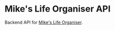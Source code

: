 # Mike's Life Organiser API

Backend API for [Mike's Life Organiser](https://github.com/mwagstaff/scriptable/tree/main/mikes-life-organiser).